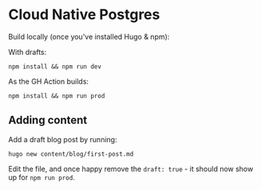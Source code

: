 # Cloud Native Postgres

Build locally (once you've installed Hugo & npm):

With drafts:
```
npm install && npm run dev
```

As the GH Action builds:
```
npm install && npm run prod
```

## Adding content

Add a draft blog post by running:

```
hugo new content/blog/first-post.md
```

Edit the file, and once happy remove the `draft: true` - it should now show up for `npm run prod`.
